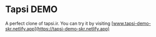 # Tapsi DEMO

A perfect clone of tapsi.ir. You can try it by visiting [www.tapsi-demo-skr.netlify.app](https://tapsi-demo-skr.netlify.app)
